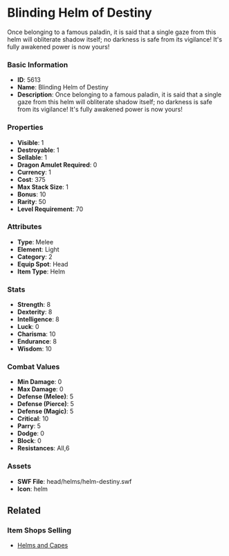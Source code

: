 # Blinding Helm of Destiny

Once belonging to a famous paladin, it is said that a single gaze from this helm will obliterate shadow itself; no darkness is safe from its vigilance! It's fully awakened power is now yours!

### Basic Information

- **ID**: 5613
- **Name**: Blinding Helm of Destiny
- **Description**: Once belonging to a famous paladin, it is said that a single gaze from this helm will obliterate shadow itself; no darkness is safe from its vigilance! It&#039;s fully awakened power is now yours!

### Properties

- **Visible**: 1
- **Destroyable**: 1
- **Sellable**: 1
- **Dragon Amulet Required**: 0
- **Currency**: 1
- **Cost**: 375
- **Max Stack Size**: 1
- **Bonus**: 10
- **Rarity**: 50
- **Level Requirement**: 70

### Attributes

- **Type**: Melee
- **Element**: Light
- **Category**: 2
- **Equip Spot**: Head
- **Item Type**: Helm

### Stats

- **Strength**: 8
- **Dexterity**: 8
- **Intelligence**: 8
- **Luck**: 0
- **Charisma**: 10
- **Endurance**: 8
- **Wisdom**: 10

### Combat Values

- **Min Damage**: 0
- **Max Damage**: 0
- **Defense (Melee)**: 5
- **Defense (Pierce)**: 5
- **Defense (Magic)**: 5
- **Critical**: 10
- **Parry**: 5
- **Dodge**: 0
- **Block**: 0
- **Resistances**: All,6

### Assets

- **SWF File**: head/helms/helm-destiny.swf
- **Icon**: helm

## Related

### Item Shops Selling

- [Helms and Capes](../item-shops/43-helms-and-capes.md)

